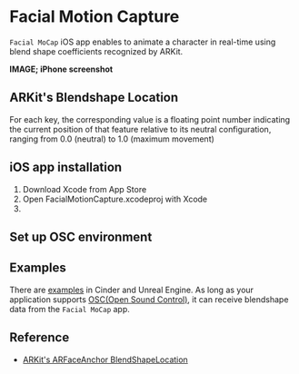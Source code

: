 # Facial Motion Capture
`Facial MoCap` iOS app enables to animate a character in real-time using blend shape coefficients recognized by ARKit. 

<b>IMAGE; iPhone screenshot</b>

## ARKit's Blendshape Location
For each key, the corresponding value is a floating point number indicating the current position of that feature relative to its neutral configuration, ranging from 0.0 (neutral) to 1.0 (maximum movement)

## iOS app installation
1. Download Xcode from App Store
2. Open FacialMotionCapture.xcodeproj with Xcode
3. 

## Set up OSC environment


## Examples
There are [examples](/examples) in Cinder and Unreal Engine. As long as your application supports [OSC(Open Sound Control)](https://en.wikipedia.org/wiki/Open_Sound_Control), it can receive blendshape data from the `Facial MoCap` app.

## Reference
- [ARKit's ARFaceAnchor BlendShapeLocation](https://developer.apple.com/documentation/arkit/arfaceanchor/blendshapelocation)
